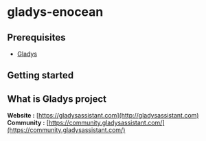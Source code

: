 # gladys-enocean



Prerequisites
-------------

- [Gladys](http://gladysassistant.com) 

Getting started
-------------



####

What is Gladys project
-------------

**Website :** [https://gladysassistant.com](http://gladysassistant.com) <br>
**Community :** [https://community.gladysassistant.com/](https://community.gladysassistant.com/)
